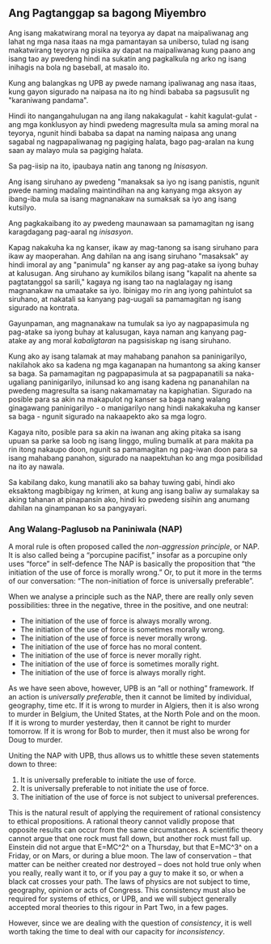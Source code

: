 ## Ang Pagtanggap sa bagong Miyembro

Ang isang makatwirang moral na teyorya ay dapat na maipaliwanag ang lahat ng mga nasa itaas na mga pamantayan sa uniberso, tulad ng isang makatwirang teyorya ng pisika ay dapat na maipaliwanag kung paano ang isang tao ay pwedeng hindi na sukatin ang pagkalkula ng arko ng isang inihagis na bola ng baseball, at masalo ito.

Kung ang balangkas ng UPB ay pwede namang ipaliwanag ang nasa itaas, kung gayon sigurado na naipasa na ito ng hindi bababa sa pagsusulit ng "karaniwang pandama".

Hindi ito nangangahulugan na ang ilang nakakagulat - kahit kagulat-gulat - ang mga konklusyon ay hindi pwedeng magresulta mula sa aming moral na teyorya, ngunit hindi bababa sa dapat na naming naipasa ang unang sagabal ng nagpapaliwanag ng pagiging halata, bago pag-aralan na kung saan ay malayo mula sa pagiging halata.

Sa pag-iisip na ito, ipaubaya natin ang tanong ng *Inisasyon*.

Ang isang siruhano ay pwedeng "manaksak sa iyo ng isang panistis, ngunit pwede naming madaling maintindihan na ang kanyang mga aksyon ay ibang-iba mula sa isang magnanakaw na sumaksak sa iyo ang isang kutsilyo.

Ang pagkakaibang ito ay pwedeng maunawaan sa pamamagitan ng isang karagdagang pag-aaral ng *inisasyon*.

Kapag nakakuha ka ng kanser, ikaw ay mag-tanong sa isang siruhano para ikaw ay maoperahan. Ang dahilan na ang isang siruhano "masaksak" ay hindi imoral ay ang "panimula" ng kanser ay ang pag-atake sa iyong buhay at kalusugan. Ang siruhano ay kumikilos bilang isang "kapalit na ahente sa pagtatanggol sa sarili," kagaya ng isang tao na naglalagay ng isang magnanakaw na umaatake sa iyo. Ibinigay mo rin ang iyong pahintulot sa siruhano, at nakatali sa kanyang pag-uugali sa pamamagitan ng isang sigurado na kontrata.

Gayunpaman, ang magnanakaw na tumulak sa iyo ay nagpapasimula ng pag-atake sa iyong buhay at kalusugan, kaya naman ang kanyang pag-atake ay ang moral *kabaligtaran* na pagsisiskap ng isang siruhano.

Kung ako ay isang talamak at may mahabang panahon sa paninigarilyo, nakilahok ako sa kadena ng mga kaganapan na humantong sa aking kanser sa baga. Sa pamamagitan ng pagpapasimula at sa pagpapanatili sa naka-ugaliang paninigarilyo, inilunsad ko ang isang kadena ng pananahilan na pwedeng magresulta sa isang nakamamatay na kapighatian. Sigurado na posible para sa akin na makapulot ng kanser sa baga nang walang ginagawang paninigarilyo - o manigarilyo nang hindi nakakakuha ng kanser sa baga - ngunit sigurado na nakaapekto ako sa mga logro.

Kagaya nito, posible para sa akin na iwanan ang aking pitaka sa isang upuan sa parke sa loob ng isang linggo, muling bumalik at para makita pa rin itong nakaupo doon, ngunit sa pamamagitan ng pag-iwan doon para sa isang mahabang panahon, sigurado na naapektuhan ko ang mga posibilidad na ito ay nawala.

Sa kabilang dako, kung manatili ako sa bahay tuwing gabi, hindi ako eksaktong magbibigay ng krimen, at kung ang isang baliw ay sumalakay sa aking tahanan at pinapansin ako, hindi ko pwedeng sisihin ang anumang dahilan na ginampanan ko sa pangyayari.

### Ang Walang-Paglusob na Paniniwala (NAP)

A moral rule is often proposed called the *non-aggression principle*, or NAP. It is also called being a “porcupine pacifist,” insofar as a porcupine only uses “force” in self-defence The NAP is basically the proposition that “the initiation of the use of force is morally wrong.” Or, to put it more in the terms of our conversation: “The non-initiation of force is universally preferable”.

When we analyse a principle such as the NAP, there are really only seven possibilities: three in the negative, three in the positive, and one neutral:

- The initiation of the use of force is always morally wrong.
- The initiation of the use of force is sometimes morally wrong.
- The initiation of the use of force is never morally wrong.
- The initiation of the use of force has no moral content.
- The initiation of the use of force is never morally right.
- The initiation of the use of force is sometimes morally right.
- The initiation of the use of force is always morally right.

As we have seen above, however, UPB is an “all or nothing” framework. If an action is *universally preferable*, then it cannot be limited by individual, geography, time etc. If it is wrong to murder in Algiers, then it is also wrong to murder in Belgium, the United States, at the North Pole and on the moon. If it is wrong to murder yesterday, then it cannot be right to murder tomorrow. If it is wrong for Bob to murder, then it must also be wrong for Doug to murder.

Uniting the NAP with UPB, thus allows us to whittle these seven statements down to three:

1. It is universally preferable to initiate the use of force.
2. It is universally preferable to not initiate the use of force.
3. The initiation of the use of force is not subject to universal preferences.

This is the natural result of applying the requirement of rational consistency to ethical propositions. A rational theory cannot validly propose that opposite results can occur from the same circumstances. A scientific theory cannot argue that one rock must fall down, but another rock must fall up. Einstein did not argue that E=MC^2^ on a Thursday, but that E=MC^3^ on a Friday, or on Mars, or during a blue moon. The law of conservation – that matter can be neither created nor destroyed – does not hold true only when you really, really want it to, or if you pay a guy to make it so, or when a black cat crosses your path. The laws of physics are not subject to time, geography, opinion or acts of Congress. This consistency must also be required for systems of ethics, or UPB, and we will subject generally accepted moral theories to this rigour in Part Two, in a few pages.

However, since we are dealing with the question of *consistency*, it is well worth taking the time to deal with our capacity for *inconsistency*.